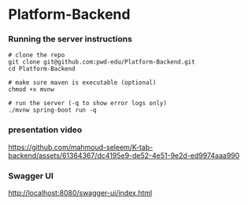 # Platform-Backend

### Running the server instructions 
```shell
# clone the repo
git clone git@github.com:pwd-edu/Platform-Backend.git
cd Platform-Backend

# make sure maven is executable (optional)
chmod +x mvnw

# run the server (-q to show error logs only)
./mvnw spring-boot run -q
```
### presentation video 



https://github.com/mahmoud-seleem/K-tab-backend/assets/61364367/dc4195e9-de52-4e51-9e2d-ed9974aaa990



### Swagger UI
[http://localhost:8080/swagger-ui/index.html](http://localhost:8080/swagger-ui/index.html)
